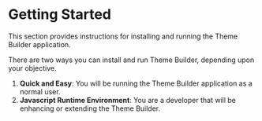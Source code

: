 # Getting Started

This section provides instructions for installing and running the Theme Builder application.

There are two ways you can install and run Theme Builder, depending upon your objective.

1. **Quick and Easy**: You will be running the Theme Builder application as a normal user.
2. **Javascript Runtime Environment**: You are a developer that will be enhancing or extending the Theme Builder.
